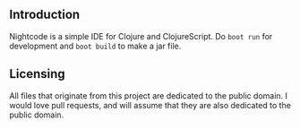 ## Introduction

Nightcode is a simple IDE for Clojure and ClojureScript. Do `boot run` for development and `boot build` to make a jar file.

## Licensing

All files that originate from this project are dedicated to the public domain. I would love pull requests, and will assume that they are also dedicated to the public domain.
